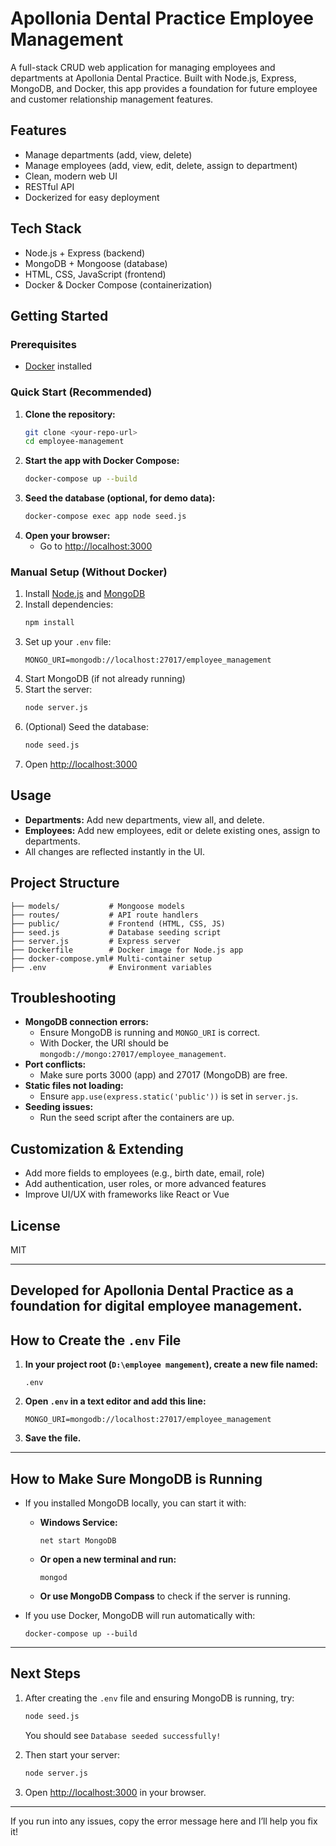# Apollonia Dental Practice Employee Management

A full-stack CRUD web application for managing employees and departments at Apollonia Dental Practice. Built with Node.js, Express, MongoDB, and Docker, this app provides a foundation for future employee and customer relationship management features.

## Features
- Manage departments (add, view, delete)
- Manage employees (add, view, edit, delete, assign to department)
- Clean, modern web UI
- RESTful API
- Dockerized for easy deployment

## Tech Stack
- Node.js + Express (backend)
- MongoDB + Mongoose (database)
- HTML, CSS, JavaScript (frontend)
- Docker & Docker Compose (containerization)

## Getting Started

### Prerequisites
- [Docker](https://www.docker.com/products/docker-desktop) installed

### Quick Start (Recommended)
1. **Clone the repository:**
   ```bash
   git clone <your-repo-url>
   cd employee-management
   ```
2. **Start the app with Docker Compose:**
   ```bash
   docker-compose up --build
   ```
3. **Seed the database (optional, for demo data):**
   ```bash
   docker-compose exec app node seed.js
   ```
4. **Open your browser:**
   - Go to [http://localhost:3000](http://localhost:3000)

### Manual Setup (Without Docker)
1. Install [Node.js](https://nodejs.org/) and [MongoDB](https://www.mongodb.com/try/download/community)
2. Install dependencies:
   ```bash
   npm install
   ```
3. Set up your `.env` file:
   ```env
   MONGO_URI=mongodb://localhost:27017/employee_management
   ```
4. Start MongoDB (if not already running)
5. Start the server:
   ```bash
   node server.js
   ```
6. (Optional) Seed the database:
   ```bash
   node seed.js
   ```
7. Open [http://localhost:3000](http://localhost:3000)

## Usage
- **Departments:** Add new departments, view all, and delete.
- **Employees:** Add new employees, edit or delete existing ones, assign to departments.
- All changes are reflected instantly in the UI.

## Project Structure
```
├── models/           # Mongoose models
├── routes/           # API route handlers
├── public/           # Frontend (HTML, CSS, JS)
├── seed.js           # Database seeding script
├── server.js         # Express server
├── Dockerfile        # Docker image for Node.js app
├── docker-compose.yml# Multi-container setup
├── .env              # Environment variables
```

## Troubleshooting
- **MongoDB connection errors:**
  - Ensure MongoDB is running and `MONGO_URI` is correct.
  - With Docker, the URI should be `mongodb://mongo:27017/employee_management`.
- **Port conflicts:**
  - Make sure ports 3000 (app) and 27017 (MongoDB) are free.
- **Static files not loading:**
  - Ensure `app.use(express.static('public'))` is set in `server.js`.
- **Seeding issues:**
  - Run the seed script after the containers are up.

## Customization & Extending
- Add more fields to employees (e.g., birth date, email, role)
- Add authentication, user roles, or more advanced features
- Improve UI/UX with frameworks like React or Vue

## License
MIT

---
**Developed for Apollonia Dental Practice as a foundation for digital employee management.** 
---

## **How to Create the `.env` File**

1. **In your project root (`D:\employee mangement`), create a new file named:**
   ```
   .env
   ```

2. **Open `.env` in a text editor and add this line:**
   ```
   MONGO_URI=mongodb://localhost:27017/employee_management
   ```

3. **Save the file.**

---

## **How to Make Sure MongoDB is Running**

- If you installed MongoDB locally, you can start it with:
  - **Windows Service:**  
    ```
    net start MongoDB
    ```
  - **Or open a new terminal and run:**  
    ```
    mongod
    ```
  - **Or use MongoDB Compass** to check if the server is running.

- If you use Docker, MongoDB will run automatically with:
  ```
  docker-compose up --build
  ```

---

## **Next Steps**

1. After creating the `.env` file and ensuring MongoDB is running, try:
   ```bash
   node seed.js
   ```
   You should see `Database seeded successfully!`

2. Then start your server:
   ```bash
   node server.js
   ```

3. Open [http://localhost:3000](http://localhost:3000) in your browser.

---

If you run into any issues, copy the error message here and I’ll help you fix it! 

